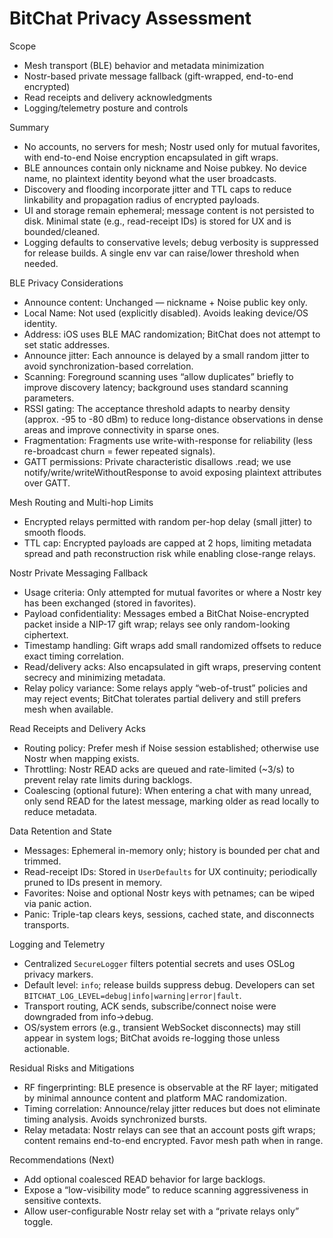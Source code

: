 BitChat Privacy Assessment
==========================

Scope
- Mesh transport (BLE) behavior and metadata minimization
- Nostr-based private message fallback (gift-wrapped, end-to-end encrypted)
- Read receipts and delivery acknowledgments
- Logging/telemetry posture and controls

Summary
- No accounts, no servers for mesh; Nostr used only for mutual favorites, with end-to-end Noise encryption encapsulated in gift wraps.
- BLE announces contain only nickname and Noise pubkey. No device name, no plaintext identity beyond what the user broadcasts.
- Discovery and flooding incorporate jitter and TTL caps to reduce linkability and propagation radius of encrypted payloads.
- UI and storage remain ephemeral; message content is not persisted to disk. Minimal state (e.g., read-receipt IDs) is stored for UX and is bounded/cleaned.
- Logging defaults to conservative levels; debug verbosity is suppressed for release builds. A single env var can raise/lower threshold when needed.

BLE Privacy Considerations
- Announce content: Unchanged — nickname + Noise public key only.
- Local Name: Not used (explicitly disabled). Avoids leaking device/OS identity.
- Address: iOS uses BLE MAC randomization; BitChat does not attempt to set static addresses.
- Announce jitter: Each announce is delayed by a small random jitter to avoid synchronization-based correlation.
- Scanning: Foreground scanning uses “allow duplicates” briefly to improve discovery latency; background uses standard scanning parameters.
- RSSI gating: The acceptance threshold adapts to nearby density (approx. -95 to -80 dBm) to reduce long-distance observations in dense areas and improve connectivity in sparse ones.
- Fragmentation: Fragments use write-with-response for reliability (less re-broadcast churn = fewer repeated signals).
- GATT permissions: Private characteristic disallows .read; we use notify/write/writeWithoutResponse to avoid exposing plaintext attributes over GATT.

Mesh Routing and Multi-hop Limits
- Encrypted relays permitted with random per-hop delay (small jitter) to smooth floods.
- TTL cap: Encrypted payloads are capped at 2 hops, limiting metadata spread and path reconstruction risk while enabling close-range relays.

Nostr Private Messaging Fallback
- Usage criteria: Only attempted for mutual favorites or where a Nostr key has been exchanged (stored in favorites).
- Payload confidentiality: Messages embed a BitChat Noise-encrypted packet inside a NIP-17 gift wrap; relays see only random-looking ciphertext.
- Timestamp handling: Gift wraps add small randomized offsets to reduce exact timing correlation.
- Read/delivery acks: Also encapsulated in gift wraps, preserving content secrecy and minimizing metadata.
- Relay policy variance: Some relays apply “web-of-trust” policies and may reject events; BitChat tolerates partial delivery and still prefers mesh when available.

Read Receipts and Delivery Acks
- Routing policy: Prefer mesh if Noise session established; otherwise use Nostr when mapping exists.
- Throttling: Nostr READ acks are queued and rate-limited (~3/s) to prevent relay rate limits during backlogs.
- Coalescing (optional future): When entering a chat with many unread, only send READ for the latest message, marking older as read locally to reduce metadata.

Data Retention and State
- Messages: Ephemeral in-memory only; history is bounded per chat and trimmed.
- Read-receipt IDs: Stored in `UserDefaults` for UX continuity; periodically pruned to IDs present in memory.
- Favorites: Noise and optional Nostr keys with petnames; can be wiped via panic action.
- Panic: Triple-tap clears keys, sessions, cached state, and disconnects transports.

Logging and Telemetry
- Centralized `SecureLogger` filters potential secrets and uses OSLog privacy markers.
- Default level: `info`; release builds suppress debug. Developers can set `BITCHAT_LOG_LEVEL=debug|info|warning|error|fault`.
- Transport routing, ACK sends, subscribe/connect noise were downgraded from info→debug.
- OS/system errors (e.g., transient WebSocket disconnects) may still appear in system logs; BitChat avoids re-logging those unless actionable.

Residual Risks and Mitigations
- RF fingerprinting: BLE presence is observable at the RF layer; mitigated by minimal announce content and platform MAC randomization.
- Timing correlation: Announce/relay jitter reduces but does not eliminate timing analysis. Avoids synchronized bursts.
- Relay metadata: Nostr relays can see that an account posts gift wraps; content remains end-to-end encrypted. Favor mesh path when in range.

Recommendations (Next)
- Add optional coalesced READ behavior for large backlogs.
- Expose a “low-visibility mode” to reduce scanning aggressiveness in sensitive contexts.
- Allow user-configurable Nostr relay set with a “private relays only” toggle.

